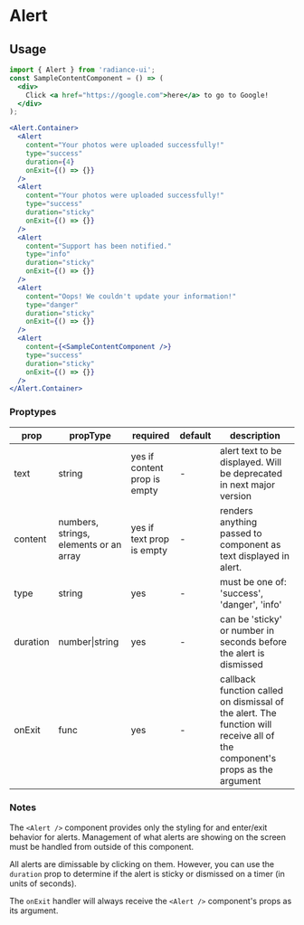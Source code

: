 # Alert
## Usage

```jsx
import { Alert } from 'radiance-ui';
const SampleContentComponent = () => (
  <div>
    Click <a href="https://google.com">here</a> to go to Google!
  </div>
);

<Alert.Container>
  <Alert
    content="Your photos were uploaded successfully!"
    type="success"
    duration={4}
    onExit={() => {}}
  />
  <Alert
    content="Your photos were uploaded successfully!"
    type="success"
    duration="sticky"
    onExit={() => {}}
  />
  <Alert
    content="Support has been notified."
    type="info"
    duration="sticky"
    onExit={() => {}}
  />
  <Alert
    content="Oops! We couldn't update your information!"
    type="danger"
    duration="sticky"
    onExit={() => {}}
  />
  <Alert
    content={<SampleContentComponent />}
    type="success"
    duration="sticky"
    onExit={() => {}}
  />  
</Alert.Container>
```

<!-- STORY -->

### Proptypes
| prop     | propType                                | required                    | default | description                                                                                                                  |
|----------|-----------------------------------------|-----------------------------|---------|------------------------------------------------------------------------------------------------------------------------------|
| text     | string         				         | yes if content prop is empty| -       | alert text to be displayed. Will be deprecated in next major version                                                                                                  |
| content  | numbers, strings, elements or an array  | yes if text prop is empty   | -       | renders anything passed to component as text displayed in alert.                                                          |
| type     | string             				     | yes                         | -       | must be one of: 'success', 'danger', 'info'                                                                                  |
| duration | number&#124;string					     | yes                         | -       | can be 'sticky' or number in seconds before the alert is dismissed                                                           |
| onExit   | func            					     | yes                         | -       | callback function called on dismissal of  the alert. The function will receive all  of the component's props as the argument |

### Notes
The `<Alert />` component provides only the styling for and enter/exit
behavior for alerts. Management of what alerts are showing on the screen
must be handled from outside of this component.

All alerts are dimissable by clicking on them. However, you can use the
`duration` prop to determine if the alert is sticky or dismissed on a
timer (in units of seconds).

The `onExit` handler will always receive the `<Alert />` component's
props as its argument.
